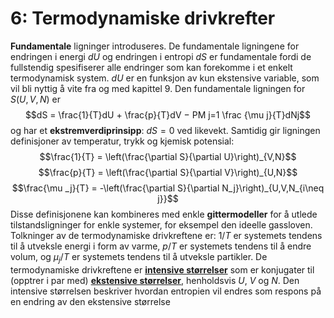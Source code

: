 # 6: Termodynamiske drivkrefter

**Fundamentale** ligninger introduseres. De fundamentale ligningene for endringen i energi $dU$ og endringen i entropi $dS$ er fundamentale fordi de fullstendig spesifiserer alle endringer som kan forekomme i et enkelt termodynamisk system. $dU$ er en funksjon av kun ekstensive variable, som vil bli nyttig å vite fra og med kapittel 9. Den fundamentale ligningen for $S(U, V, N)$ er
$$dS = \frac{1}{T}dU + \frac{p}{T}dV − PM j=1 \frac {\mu j}{T}dNj$$
og har et **ekstremverdiprinsipp**: $dS = 0$ ved likevekt. Samtidig gir ligningen definisjoner av temperatur, trykk og kjemisk potensial:
$$\frac{1}{T} = \left(\frac{\partial S}{\partial U}\right)_{V,N}$$
$$\frac{p}{T} = \left(\frac{\partial S}{\partial V}\right)_{U,N}$$
$$\frac{\mu _j}{T} = -\left(\frac{\partial S}{\partial N_j}\right)_{U,V,N_{i\neq j}}$$
Disse definisjonene kan kombineres med enkle **gittermodeller** for å utlede tilstandsligninger for enkle systemer, for eksempel den ideelle gassloven. Tolkninger av de termodynamiske drivkreftene er: $1/T$ er systemets tendens til å utveksle energi i form av varme, $p/T$ er systemets tendens til å endre volum, og $\mu_j/T$ er systemets tendens til å utveksle partikler. De termodynamiske drivkreftene er [**intensive størrelser**](intensiv-ekstensiv-storrelse) som er konjugater til (opptrer i par med) [**ekstensive størrelser**](intensiv-ekstensiv-storrelse), henholdsvis $U$, $V$ og $N$. Den intensive størrelsen beskriver hvordan entropien vil endres som respons på en endring av den ekstensive størrelse
